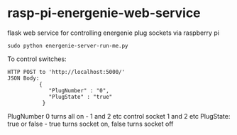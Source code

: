 rasp-pi-energenie-web-service
=============================

flask web service for controlling energenie plug sockets via raspberry pi

    sudo python energenie-server-run-me.py

To control switches:

    HTTP POST to 'http://localhost:5000/'
    JSON Body:
              {
                 "PlugNumber" : "0",
                 "PlugState" : "true"
               }
 
 PlugNumber 0 turns all on - 1 and 2 etc control socket 1 and 2 etc
 PlugState: true or false - true turns socket on, false turns socket off
